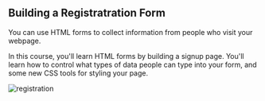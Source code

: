 ## Building a Registratration Form

You can use HTML forms to collect information from people who visit your webpage.

In this course, you'll learn HTML forms by building a signup page. You'll learn how to control what types of data people can type into your form, and some new CSS tools for styling your page.


![registration](https://user-images.githubusercontent.com/83059771/176123877-2f5f7ec8-8e05-489c-82e1-d633ceff257c.png)
